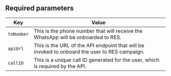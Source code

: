 ## Required parameters

| Key        | Value                                                                                         |
| ---------- | --------------------------------------------------------------------------------------------- |
| `toNumber` | This is the phone number that will receive the WhatsApp will be onboarded to RES.             |
| `apiUrl`   | This is the URL of the API endpoint that will be invoked to onboard the user to RES campaign. |
| `callID`   | This is a unique call ID generated for the user, which is required by the API.                |
